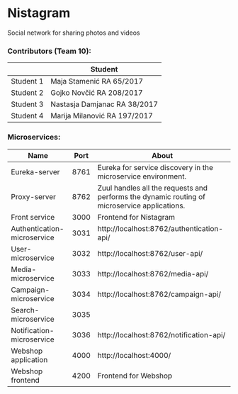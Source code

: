 # Nistagram
Social network for sharing photos and videos

### Contributors (Team 10):
|  | Student |
| ------ | ------ |
| Student 1 | Maja Stamenić RA 65/2017| 
| Student 2 | Gojko Novčić RA 208/2017| 
| Student 3 | Nastasja Damjanac RA 38/2017|
| Student 4 | Marija Milanović RA 197/2017|


### Microservices:
| Name | Port | About
| ------ | ------ | ------ |
| Eureka-server | 8761 | Eureka for service discovery in the microservice environment. |
| Proxy-server | 8762 | Zuul handles all the requests and performs the dynamic routing of microservice applications. |
| Front service | 3000 | Frontend for Nistagram |
| Authentication-microservice | 3031 | http://localhost:8762/authentication-api/ |
| User-microservice | 3032 | http://localhost:8762/user-api/ |
| Media-microservice | 3033 | http://localhost:8762/media-api/ |
| Campaign-microservice | 3034 | http://localhost:8762/campaign-api/ |
| Search-microservice | 3035 | |
| Notification-microservice | 3036 | http://localhost:8762/notification-api/ |
| Webshop application | 4000 |  http://localhost:4000/ |
| Webshop frontend | 4200 | Frontend for Webshop |
